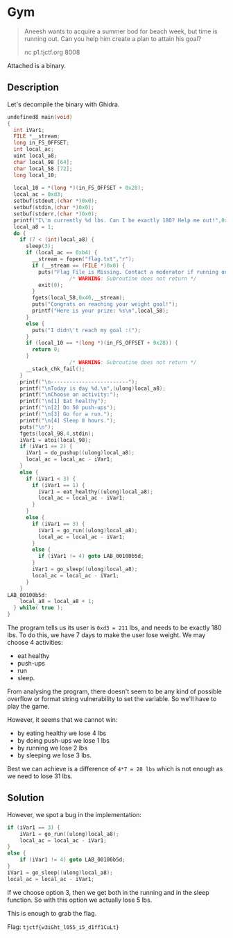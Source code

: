 # Gym

> Aneesh wants to acquire a summer bod for beach week, but time is running out. Can you help him create a plan to attain his goal?
>
> nc p1.tjctf.org 8008

Attached is a binary.

## Description

Let's decompile the binary with Ghidra.

```c
undefined8 main(void)
{
  int iVar1;
  FILE *__stream;
  long in_FS_OFFSET;
  int local_ac;
  uint local_a8;
  char local_98 [64];
  char local_58 [72];
  long local_10;
  
  local_10 = *(long *)(in_FS_OFFSET + 0x28);
  local_ac = 0xd3;
  setbuf(stdout,(char *)0x0);
  setbuf(stdin,(char *)0x0);
  setbuf(stderr,(char *)0x0);
  printf("I\'m currently %d lbs. Can I be exactly 180? Help me out!",0xd3);
  local_a8 = 1;
  do {
    if (7 < (int)local_a8) {
      sleep(3);
      if (local_ac == 0xb4) {
        __stream = fopen("flag.txt","r");
        if (__stream == (FILE *)0x0) {
          puts("Flag File is Missing. Contact a moderator if running on server.");
                    /* WARNING: Subroutine does not return */
          exit(0);
        }
        fgets(local_58,0x40,__stream);
        puts("Congrats on reaching your weight goal!");
        printf("Here is your prize: %s\n",local_58);
      }
      else {
        puts("I didn\'t reach my goal :(");
      }
      if (local_10 == *(long *)(in_FS_OFFSET + 0x28)) {
        return 0;
      }
                    /* WARNING: Subroutine does not return */
      __stack_chk_fail();
    }
    printf("\n-------------------------");
    printf("\nToday is day %d.\n",(ulong)local_a8);
    printf("\nChoose an activity:");
    printf("\n[1] Eat healthy");
    printf("\n[2] Do 50 push-ups");
    printf("\n[3] Go for a run.");
    printf("\n[4] Sleep 8 hours.");
    puts("\n");
    fgets(local_98,4,stdin);
    iVar1 = atoi(local_98);
    if (iVar1 == 2) {
      iVar1 = do_pushup((ulong)local_a8);
      local_ac = local_ac - iVar1;
    }
    else {
      if (iVar1 < 3) {
        if (iVar1 == 1) {
          iVar1 = eat_healthy((ulong)local_a8);
          local_ac = local_ac - iVar1;
        }
      }
      else {
        if (iVar1 == 3) {
          iVar1 = go_run((ulong)local_a8);
          local_ac = local_ac - iVar1;
        }
        else {
          if (iVar1 != 4) goto LAB_00100b5d;
        }
        iVar1 = go_sleep((ulong)local_a8);
        local_ac = local_ac - iVar1;
      }
    }
LAB_00100b5d:
    local_a8 = local_a8 + 1;
  } while( true );
}
```

The program tells us its user is `0xd3 = 211` lbs, and needs to be exactly 180 lbs. To do this, we have 7 days to make the user lose weight. We may choose 4 activities:
- eat healthy
- push-ups
- run
- sleep.

From analysing the program, there doesn't seem to be any kind of possible overflow or format string vulnerability to set the variable. So we'll have to play the game.

However, it seems that we cannot win:
- by eating healthy we lose 4 lbs
- by doing push-ups we lose 1 lbs
- by running we lose 2 lbs
- by sleeping we lose 3 lbs.

Best we can achieve is a difference of `4*7 = 28 lbs` which is not enough as we need to lose 31 lbs.

## Solution

However, we spot a bug in the implementation:

```c
if (iVar1 == 3) {
    iVar1 = go_run((ulong)local_a8);
    local_ac = local_ac - iVar1;
}
else {
    if (iVar1 != 4) goto LAB_00100b5d;
}
iVar1 = go_sleep((ulong)local_a8);
local_ac = local_ac - iVar1;
```

If we choose option 3, then we get both in the running and in the sleep function. So with this option we actually lose 5 lbs.

This is enough to grab the flag.

Flag: `tjctf{w3iGht_l055_i5_d1ff1CuLt}`